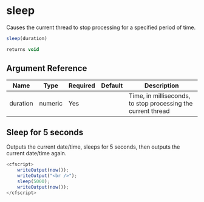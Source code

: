 # sleep

Causes the current thread to stop processing for a specified period of time.

```javascript
sleep(duration)
```

```javascript
returns void
```

## Argument Reference

| Name | Type | Required | Default | Description |
| --- | --- | --- | --- | --- |
| duration | numeric | Yes |  | Time, in milliseconds, to stop processing the current thread |

## Sleep for 5 seconds

Outputs the current date/time, sleeps for 5 seconds, then outputs the current date/time again.

```javascript
<cfscript>
    writeOutput(now());
    writeOutput("<br />");
    sleep(5000);
    writeOutput(now());
</cfscript>
```
